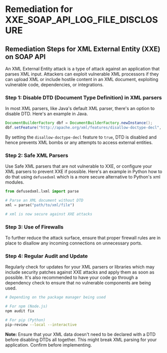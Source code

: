 # Remediation for XXE_SOAP_API_LOG_FILE_DISCLOSURE

## Remediation Steps for XML External Entity (XXE) on SOAP API

An XML External Entity attack is a type of attack against an application that parses XML input. Attackers can exploit vulnerable XML processors if they can upload XML or include hostile content in an XML document, exploiting vulnerable code, dependencies, or integrations.

### Step 1: Disable DTD (Document Type Definition) in XML parsers

In most XML parsers, like Java's default XML parser, there's an option to disable DTD. Here's an example in Java.

```java
DocumentBuilderFactory dbf = DocumentBuilderFactory.newInstance();
dbf.setFeature("http://apache.org/xml/features/disallow-doctype-decl", true);
``` 

By setting the `disallow-doctype-decl` feature to `true`, DTD is disabled and hence prevents XML bombs or any attempts to access external entities.
  
### Step 2: Safe XML Parsers

Use Safe XML parsers that are not vulnerable to XXE, or configure your XML parsers to prevent XXE if possible. Here's an example in Python how to do that using `defusedxml` which is a more secure alternative to Python's xml modules.

```python
from defusedxml.lxml import parse

# Parse an XML document without DTD
xml = parse("path/to/xml/file")

# xml is now secure against XXE attacks
```

### Step 3: Use of Firewalls

To further reduce the attack surface, ensure that proper firewall rules are in place to disallow any incoming connections on unnecessary ports. 

### Step 4: Regular Audit and Update

Regularly check for updates for your XML parsers or libraries which may include security patches against XXE attacks and apply them as soon as possible. It's also recommended to have your code go through a dependency check to ensure that no vulnerable components are being used.

```bash
# Depending on the package manager being used

# For npm (Node.js)
npm audit fix

# For pip (Python)
pip-review --local --interactive
```

**Note:** Ensure that your XML data doesn't need to be declared with a DTD before disabling DTDs all together. This might break XML parsing for your application. Confirm before implementing.
